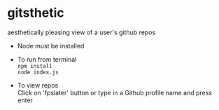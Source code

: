 # gitsthetic
aesthetically pleasing view of a user's github repos

- Node must be installed

- To run from terminal  
`npm install`  
`node index.js`  

- To view repos  
Click on 'fpslater' button or type in a Github profile name and press enter
